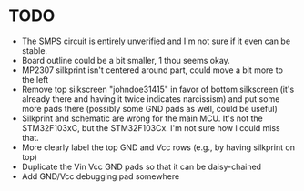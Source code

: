 # TODO

  * The SMPS circuit is entirely unverified and I'm not sure if it even can be
    stable.
  * Board outline could be a bit smaller, 1 thou seems okay.
  * MP2307 silkprint isn't centered around part, could move a bit more to the 
    left
  * Remove top silkscreen "johndoe31415" in favor of bottom silkscreen (it's
    already there and having it twice indicates narcissism) and put some more
    pads there (possibly some GND pads as well, could be useful)
  * Silkprint and schematic are wrong for the main MCU. It's not the
    STM32F103xC, but the STM32F103Cx. I'm not sure how I could miss that.
  * More clearly label the top GND and Vcc rows (e.g., by having silkprint on top)
  * Duplicate the Vin Vcc GND pads so that it can be daisy-chained
  * Add GND/Vcc debugging pad somewhere
